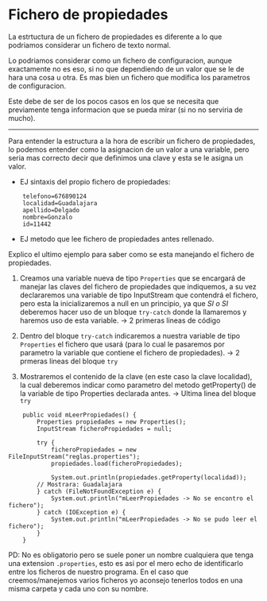 # Fichero de propiedades
La estrtuctura de un fichero de propiedades es diferente a lo que podriamos considerar un fichero de texto normal. 

Lo podriamos considerar como un fichero de configuracion, aunque exactamente no es eso, si no que dependiendo de un valor que se le de hara una cosa u otra. Es mas bien un fichero que modifica los parametros de configuracion.

Este debe de ser de los pocos casos en los que se necesita que previamente tenga informacion que se pueda mirar (si no no serviria de mucho).

---
Para entender la estructura a la hora de escribir un fichero de propiedades, lo podemos entender como la asignacion de un valor a una variable, pero seria mas correcto decir que definimos una clave y esta se le asigna un valor.

+ EJ sintaxis del propio fichero de propiedades:
```
	telefono=676890124
	localidad=Guadalajara
	apellido=Delgado
	nombre=Gonzalo
	id=11442
```
+ EJ metodo que lee fichero de propiedades antes rellenado.

Explico el ultimo ejemplo para saber como se esta manejando el fichero de propiedades.

1. Creamos una variable nueva de tipo ```Properties``` que se encargará de manejar las claves del fichero de propiedades que indiquemos, a su vez declararemos una variable de tipo InputStream que contendrá el fichero, pero esta la inicializaremos a null en un principio, ya que _SI o SI_ deberemos hacer uso de un bloque ```try-catch``` donde la llamaremos y haremos uso de esta variable. -> 2 primeras lineas de código

2. Dentro del bloque ```try-catch``` indicaremos a nuestra variable de tipo ```Properties``` el fichero que usará (para lo cual le pasaremos por parametro la variable que contiene el fichero de propiedades). -> 2 prmeras lineas del bloque ```try```

3. Mostraremos el contenido de la clave (en este caso la clave localidad), la cual deberemos indicar como parametro del metodo getProperty() de la variable de tipo Properties declarada antes. -> Ultima linea del bloque ```try```

```
	public void mLeerPropiedades() {
	    Properties propiedades = new Properties();
	    InputStream ficheroPropiedades = null;

	    try {
	        ficheroPropiedades = new FileInputStream("reglas.properties");
	        propiedades.load(ficheroPropiedades);

	        System.out.println(propiedades.getProperty(localidad));
		// Mostrara: Guadalajara
	    } catch (FileNotFoundException e) {
	        System.out.println("mLeerPropiedades -> No se encontro el fichero");
	    } catch (IOException e) {
	        System.out.println("mLeerPropiedades -> No se pudo leer el fichero");
	    }
	}
```

PD: No es obligatorio pero se suele poner un nombre cualquiera que tenga una extension ```.properties```, esto es asi por el mero echo de identificarlo entre los ficheros de nuestro programa. En el caso que creemos/manejemos varios ficheros yo aconsejo tenerlos todos en una misma carpeta y cada uno con su nombre.
